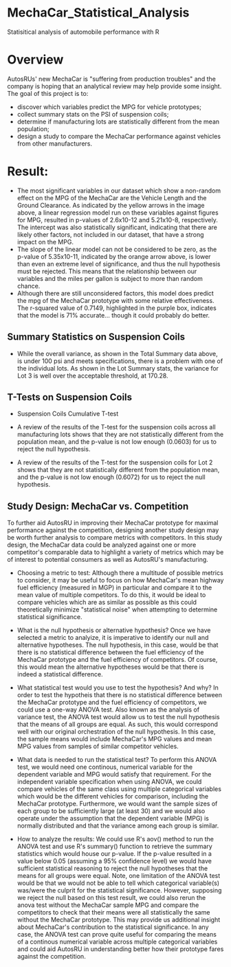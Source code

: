 # MechaCar_Statistical_Analysis
Statisitical analysis of automobile performance with R

# Overview
AutosRUs' new MechaCar is "suffering from production troubles" and the company is hoping that an analytical review may help provide some insight. The goal of this project is to:

* discover which variables predict the MPG for vehicle prototypes;
* collect summary stats on the PSI of suspension coils;
* determine if manufacturing lots are statistically different from the mean population;
* design a study to compare the MechaCar performance against vehicles from other manufacturers.

# Result:
* The most significant variables in our dataset which show a non-random effect on the MPG of the MechaCar are the Vehicle Length and the Ground Clearance. As indicated by the yellow arrows in the image above, a linear regression model run on these variables against figures for MPG, resulted in p-values of 2.6x10-12 and 5.21x10-8, respectively. The intercept was also statistically significant, indicating that there are likely other factors, not included in our dataset, that have a strong impact on the MPG.
* The slope of the linear model can not be considered to be zero, as the p-value of 5.35x10-11, indicated by the orange arrow above, is lower than even an extreme level of significance, and thus the null hypothesis must be rejected. This means that the relationship between our variables and the miles per gallon is subject to more than random chance.
* Although there are still unconsidered factors, this model does predict the mpg of the MechaCar prototype with some relative effectiveness. The r-squared value of 0.7149, highlighted in the purple box, indicates that the model is 71% accurate... though it could probably do better.

## Summary Statistics on Suspension Coils

* While the overall variance, as shown in the Total Summary data above, is under 100 psi and meets specifications, there is a problem with one of the individual lots. As shown in the Lot Summary stats, the variance for Lot 3 is well over the acceptable threshold, at 170.28.

## T-Tests on Suspension Coils
* Suspension Coils Cumulative T-test

* A review of the results of the T-test for the suspension coils across all manufacturing lots shows that they are not statistically different from the population mean, and the p-value is not low enough (0.0603) for us to reject the null hypothesis.

* A review of the results of the T-test for the suspension coils for Lot 2 shows that they are not statistically different from the population mean, and the p-value is not low enough (0.6072) for us to reject the null hypothesis.

## Study Design: MechaCar vs. Competition

To further aid AutosRU in improving their MechaCar prototype for maximal performance against the competition, designing another study design may be worth further analysis to compare metrics with competitors. In this study design, the MechaCar data could be analyzed against one or more competitor's comparable data to highlight a variety of metrics which may be of interest to potential consumers as well as AutosRU's manufacturing.

* Choosing a metric to test:
Although there a multitude of possible metrics to consider, it may be useful to focus on how MechaCar's mean highway fuel efficiency (measured in MGP) in particular and compare it to the mean value of multiple competitors. To do this, it would be ideal to compare vehicles which are as similar as possible as this could theoretically minimize "statistical noise" when attempting to determine statistical significance.

* What is the null hypothesis or alternative hypothesis?
Once we have selected a metric to analyize, it is imperative to identify our null and alternative hypotheses. The null hypothesis, in this case, would be that there is no statistical difference between the fuel efficiency of the MechaCar prototype and the fuel efficiency of competitors. Of course, this would mean the alternative hypotheses would be that there is indeed a statistical difference.

* What statistical test would you use to test the hypothesis? And why?
In order to test the hypotheis that there is no statistical difference between the MechaCar prototype and the fuel efficiency of competitors, we could use a one-way ANOVA test. Also known as the analysis of variance test, the ANOVA test would allow us to test the null hypothesis that the means of all groups are equal. As such, this would correspond well with our original orchestration of the null hypothesis. In this case, the sample means would include MechaCar's MPG values and mean MPG values from samples of similar competitor vehicles.

* What data is needed to run the statistical test?
To perform this ANOVA test, we would need one continous, numerical variable for the dependent variable and MPG would satisfy that requirement. For the independent variable specification when using ANOVA, we could compare vehicles of the same class using multiple categorical variables which would be the different vehicles for comparison, including the MechaCar prototype. Furthermore, we would want the sample sizes of each group to be sufficiently large (at least 30) and we would also operate under the assumption that the dependent variable (MPG) is normally distributed and that the variance among each group is similar.

* How to analyze the results:
We could use R's aov() method to run the ANOVA test and use R's summary() function to retrieve the summary statistics which would house our p-value. If the p-value resulted in a value below 0.05 (assuming a 95% confidence level) we would have sufficient statistical reasoning to reject the null hypotheses that the means for all groups were equal. Note, one limitation of the ANOVA test would be that we would not be able to tell which categorical variable(s) was/were the culprit for the statistical significance. However, supposing we reject the null based on this test result, we could also rerun the anova test without the MechaCar sample MPG and compare the competitors to check that their means were all statistically the same without the MechaCar prototype. This may provide us additional insight about MechaCar's contribution to the statistical significance. In any case, the ANOVA test can prove quite useful for comparing the means of a continous numerical variable across multiple categorical variables and could aid AutosRU in understanding better how their prototype fares against the competition.
